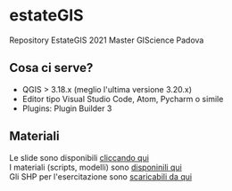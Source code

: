 # estateGIS
Repository EstateGIS 2021 Master GIScience Padova  

## Cosa ci serve?  

* QGIS > 3.18.x (meglio l'ultima versione 3.20.x)
* Editor tipo Visual Studio Code, Atom, Pycharm o simile
* Plugins: Plugin Builder 3

## Materiali  
Le slide sono disponibili [cliccando qui](https://docs.google.com/presentation/d/1YllBUd1x3Ey1vkUUtON-RmqG0uipWGlWrjNM0I0hcE4/edit?usp=sharing)  
I materiali (scripts, modelli) sono [disponinili qui](https://github.com/fgianoli/estateGIS/tree/main/materiali)  
Gli SHP per l'esercitazione sono [scaricabili da qui](https://drive.google.com/drive/folders/1ZxEh7SxG5o79N4p-46l_hCtQonSxh6_m?usp=sharing)


